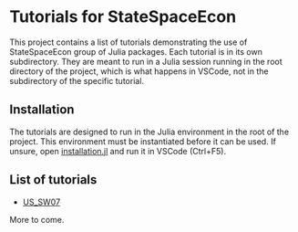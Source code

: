 # Tutorials for StateSpaceEcon

This project contains a list of tutorials demonstrating the use of StateSpaceEcon group of Julia packages.
Each tutorial is in its own subdirectory. They are meant to run in a Julia session running in the root
directory of the project, which is what happens in VSCode, not in the subdirectory of the specific tutorial.

## Installation

The tutorials are designed to run in the Julia environment in the root of the project. This environment
must be instantiated before it can be used. If unsure, open [installation.jl](installation.jl) and
run it in VSCode (Ctrl+F5).

## List of tutorials

* [US_SW07](US_SW07/README.md)

More to come.
